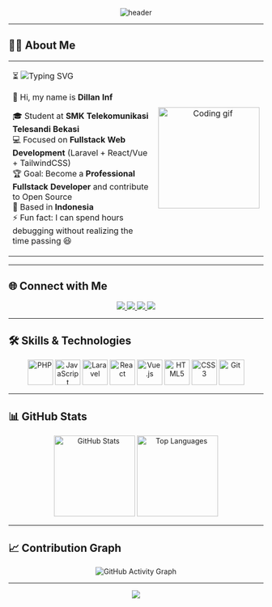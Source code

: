 <!-- Header -->
<p align="center">
  <img src="https://capsule-render.vercel.app/api?type=waving&color=0:B23A48,100:9B5DE5&height=120&section=header&text=Hi,+I'm+DillanINF!👋&fontSize=35&fontColor=ffffff&animation=twinkling" alt="header"/>
</p>

---

## 👨‍💻 About Me

<table>
<tr>
<td width="60%">

<p align="left">

⏳ <img src="https://readme-typing-svg.herokuapp.com?font=Fira+Code&size=22&duration=3000&pause=1000&color=9B5DE5&vCenter=true&width=450&lines=Fullstack+Web+Developer;Laravel+%2B+React%2FVue+%2B+TailwindCSS;Open+Source+Contributor;Always+Learning+New+Things" alt="Typing SVG" />

👋 Hi, my name is **Dillan Inf**  

🎓 Student at **SMK Telekomunikasi Telesandi Bekasi**  
💻 Focused on **Fullstack Web Development** (Laravel + React/Vue + TailwindCSS)  
🏆 Goal: Become a **Professional Fullstack Developer** and contribute to Open Source  
📍 Based in **Indonesia**  
⚡ Fun fact: I can spend hours debugging without realizing the time passing 😆  

</p>

</td>
<td width="40%" align="center">

<img height="200" src="https://i.imgflip.com/65efzo.gif" alt="Coding gif"/>

</td>
</tr>
</table>

---

## 🌐 Connect with Me
<p align="center">
  <a href="https://www.linkedin.com/in/dillan-inf-55a385340/" target="_blank">
    <img src="https://img.shields.io/badge/LinkedIn-9B5DE5?style=for-the-badge&logo=linkedin&logoColor=white"/>
  </a>
  <a href="https://instagram.com/dlan12_/" target="_blank">
    <img src="https://img.shields.io/badge/Instagram-B23A48?style=for-the-badge&logo=instagram&logoColor=white"/>
  </a>
  <a href="https://wa.me/6285591022177" target="_blank">
    <img src="https://img.shields.io/badge/WhatsApp-D4A373?style=for-the-badge&logo=whatsapp&logoColor=black"/>
  </a>
  <a href="mailto:dilaninf6@email.com" target="_blank">
    <img src="https://img.shields.io/badge/Email-9B5DE5?style=for-the-badge&logo=gmail&logoColor=white"/>
  </a>
</p>

---

## 🛠️ Skills & Technologies
<p align="center">
  <img src="https://cdn.jsdelivr.net/gh/devicons/devicon/icons/php/php-original.svg" width="50" height="50" alt="PHP"/>
  <img src="https://cdn.jsdelivr.net/gh/devicons/devicon/icons/javascript/javascript-original.svg" width="50" height="50" alt="JavaScript"/>
  <img src="https://cdn.jsdelivr.net/gh/devicons/devicon/icons/laravel/laravel-original.svg" width="50" height="50" alt="Laravel"/>
  <img src="https://cdn.jsdelivr.net/gh/devicons/devicon/icons/react/react-original.svg" width="50" height="50" alt="React"/>
  <img src="https://cdn.jsdelivr.net/gh/devicons/devicon/icons/vuejs/vuejs-original.svg" width="50" height="50" alt="Vue.js"/>
  <img src="https://cdn.jsdelivr.net/gh/devicons/devicon/icons/html5/html5-original.svg" width="50" height="50" alt="HTML5"/>
  <img src="https://cdn.jsdelivr.net/gh/devicons/devicon/icons/css3/css3-original.svg" width="50" height="50" alt="CSS3"/>
  <img src="https://cdn.jsdelivr.net/gh/devicons/devicon/icons/git/git-original.svg" width="50" height="50" alt="Git"/>
</p>

---

## 📊 GitHub Stats
<p align="center">
  <img src="https://github-readme-stats.vercel.app/api?username=DillanINF&show_icons=true&title_color=9B5DE5&icon_color=B23A48&text_color=ffffff&bg_color=1C1B29&hide_border=true&border_radius=15" height="160" alt="GitHub Stats"/>
  <img src="https://github-readme-stats.vercel.app/api/top-langs?username=DillanINF&layout=compact&langs_count=6&title_color=9B5DE5&text_color=ffffff&bg_color=1C1B29&hide_border=true&border_radius=15" height="160" alt="Top Languages"/>
</p>

---

## 📈 Contribution Graph
<p align="center">
  <img src="https://github-readme-activity-graph.vercel.app/graph?username=DillanINF&bg_color=1C1B29&color=9B5DE5&line=B23A48&point=D4A373&area=true&hide_border=true" alt="GitHub Activity Graph"/>
</p>

---

<!-- Footer -->
<p align="center">
  <img src="https://capsule-render.vercel.app/api?type=waving&color=0:B23A48,100:9B5DE5&height=120&section=footer"/>
</p>
